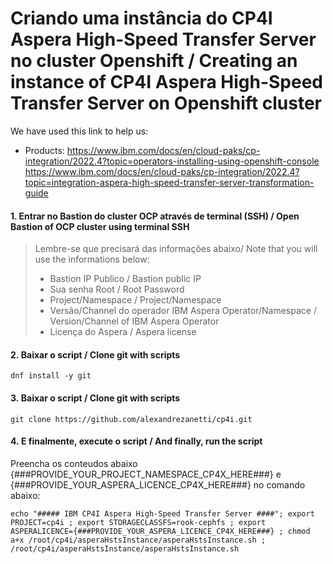 # Criando uma instância do CP4I Aspera High-Speed Transfer Server no cluster Openshift / Creating an instance of CP4I Aspera High-Speed Transfer Server on Openshift cluster

We have used this link to help us: 
- Products: https://www.ibm.com/docs/en/cloud-paks/cp-integration/2022.4?topic=operators-installing-using-openshift-console<br>
            https://www.ibm.com/docs/en/cloud-paks/cp-integration/2022.4?topic=integration-aspera-high-speed-transfer-server-transformation-guide
 
#### 1. Entrar no Bastion do cluster OCP através de terminal (SSH) / Open Bastion of OCP cluster using terminal SSH
> Lembre-se que precisará das informações abaixo/ Note that you will use the informations below:<br>
> - Bastion IP Publico / Bastion public IP<br>
> - Sua senha Root / Root Password<br>
> - Project/Namespace / Project/Namespace<br>
> - Versão/Channel do operador IBM Aspera Operator/Namespace / Version/Channel of IBM Aspera Operator<br>
> - Licença do Aspera / Aspera license


#### 2. Baixar o script / Clone git with scripts
```
dnf install -y git
```

#### 3. Baixar o script / Clone git with scripts
```
git clone https://github.com/alexandrezanetti/cp4i.git
```

#### 4. E finalmente, execute o script / And finally, run the script
Preencha os conteudos abaixo {###PROVIDE_YOUR_PROJECT_NAMESPACE_CP4X_HERE###} e {###PROVIDE_YOUR_ASPERA_LICENCE_CP4X_HERE###} no comando abaixo:
```
echo "##### IBM CP4I Aspera High-Speed Transfer Server ####"; export PROJECT=cp4i ; export STORAGECLASSFS=rook-cephfs ; export ASPERALICENCE={###PROVIDE_YOUR_ASPERA_LICENCE_CP4X_HERE###} ; chmod a+x /root/cp4i/asperaHstsInstance/asperaHstsInstance.sh ; /root/cp4i/asperaHstsInstance/asperaHstsInstance.sh
```
